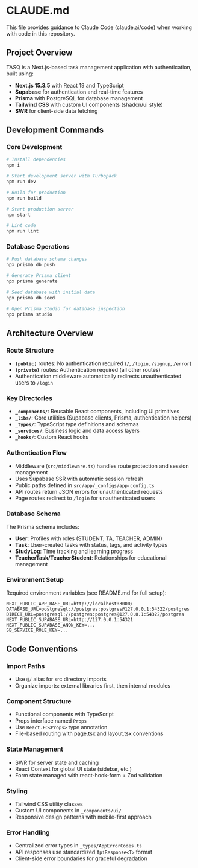 # CLAUDE.md

This file provides guidance to Claude Code (claude.ai/code) when working with code in this repository.

## Project Overview

TASQ is a Next.js-based task management application with authentication, built using:
- **Next.js 15.3.5** with React 19 and TypeScript
- **Supabase** for authentication and real-time features  
- **Prisma** with PostgreSQL for database management
- **Tailwind CSS** with custom UI components (shadcn/ui style)
- **SWR** for client-side data fetching

## Development Commands

### Core Development
```bash
# Install dependencies
npm i

# Start development server with Turbopack
npm run dev

# Build for production
npm run build

# Start production server
npm start

# Lint code
npm run lint
```

### Database Operations
```bash
# Push database schema changes
npx prisma db push

# Generate Prisma client
npx prisma generate  

# Seed database with initial data
npx prisma db seed

# Open Prisma Studio for database inspection
npx prisma studio
```

## Architecture Overview

### Route Structure
- **`(public)`** routes: No authentication required (`/`, `/login`, `/signup`, `/error`)
- **`(private)`** routes: Authentication required (all other routes)
- Authentication middleware automatically redirects unauthenticated users to `/login`

### Key Directories
- **`_components/`**: Reusable React components, including UI primitives
- **`_libs/`**: Core utilities (Supabase clients, Prisma, authentication helpers)
- **`_types/`**: TypeScript type definitions and schemas  
- **`_services/`**: Business logic and data access layers
- **`_hooks/`**: Custom React hooks

### Authentication Flow
- Middleware (`src/middleware.ts`) handles route protection and session management
- Uses Supabase SSR with automatic session refresh
- Public paths defined in `src/app/_configs/app-config.ts`
- API routes return JSON errors for unauthenticated requests
- Page routes redirect to `/login` for unauthenticated users

### Database Schema
The Prisma schema includes:
- **User**: Profiles with roles (STUDENT, TA, TEACHER, ADMIN)
- **Task**: User-created tasks with status, tags, and activity types
- **StudyLog**: Time tracking and learning progress
- **TeacherTask/TeacherStudent**: Relationships for educational management

### Environment Setup
Required environment variables (see README.md for full setup):
```
NEXT_PUBLIC_APP_BASE_URL=http://localhost:3000/
DATABASE_URL=postgresql://postgres:postgres@127.0.0.1:54322/postgres
DIRECT_URL=postgresql://postgres:postgres@127.0.0.1:54322/postgres
NEXT_PUBLIC_SUPABASE_URL=http://127.0.0.1:54321
NEXT_PUBLIC_SUPABASE_ANON_KEY=...
SB_SERVICE_ROLE_KEY=...
```

## Code Conventions

### Import Paths
- Use `@/` alias for src directory imports
- Organize imports: external libraries first, then internal modules

### Component Structure
- Functional components with TypeScript
- Props interface named `Props` 
- Use `React.FC<Props>` type annotation
- File-based routing with page.tsx and layout.tsx conventions

### State Management
- SWR for server state and caching
- React Context for global UI state (sidebar, etc.)
- Form state managed with react-hook-form + Zod validation

### Styling
- Tailwind CSS utility classes
- Custom UI components in `_components/ui/`
- Responsive design patterns with mobile-first approach

### Error Handling
- Centralized error types in `_types/AppErrorCodes.ts`
- API responses use standardized `ApiResponse<T>` format
- Client-side error boundaries for graceful degradation